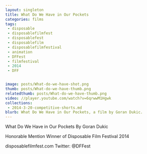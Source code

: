 ```yaml
---
layout: singleton
title: What Do We Have in Our Pockets
categories: films
tags:
 - disposable
 - disposablefilmfest
 - disposablefest
 - disposablefilm
 - disposablefilmfestival
 - animation
 - DFFest
 - filmfestival
 - 2014
 - DFF


image: posts/What-do-we-have-shot.png
thumb: posts/What-do-we-have-thumb.png
relatedthumb: posts/What-do-we-have-thumb.png
video: //player.youtube.com/watch?v=6qrwwM1Hgwk
collections:
 - 2014-3-20-competitive-shorts.md
blurb: What Do We Have in Our Pockets, a film by Goran Dukic.
---
```


What Do We Have in Our Pockets
By Goran Dukic

Honorable Mention Winner of Disposable Film Festival 2014

disposablefilmfest.com
Twitter: @DFFest
